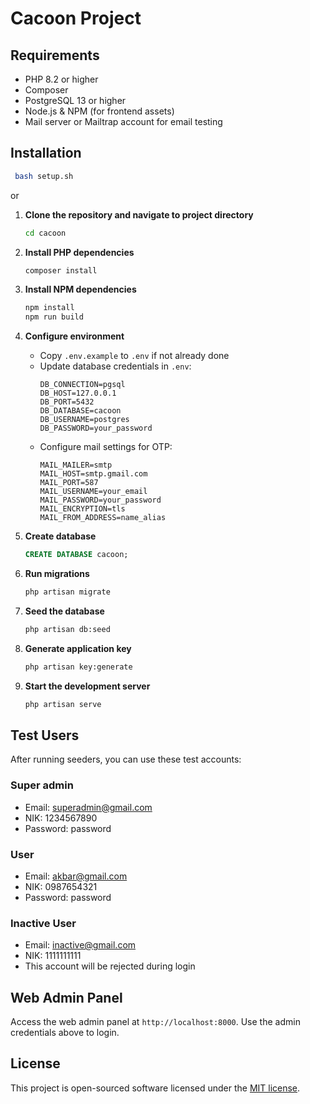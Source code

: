 # Cacoon Project

## Requirements

- PHP 8.2 or higher
- Composer
- PostgreSQL 13 or higher
- Node.js & NPM (for frontend assets)
- Mail server or Mailtrap account for email testing

## Installation

   ```bash
    bash setup.sh
   ```
   
   or


1. **Clone the repository and navigate to project directory**
   ```bash
   cd cacoon
   ```

2. **Install PHP dependencies**
   ```bash
   composer install
   ```

3. **Install NPM dependencies**
   ```bash
   npm install
   npm run build
   ```

4. **Configure environment**
   - Copy `.env.example` to `.env` if not already done
   - Update database credentials in `.env`:
     ```
     DB_CONNECTION=pgsql
     DB_HOST=127.0.0.1
     DB_PORT=5432
     DB_DATABASE=cacoon
     DB_USERNAME=postgres
     DB_PASSWORD=your_password
     ```
   - Configure mail settings for OTP:
     ```
     MAIL_MAILER=smtp
     MAIL_HOST=smtp.gmail.com
     MAIL_PORT=587
     MAIL_USERNAME=your_email
     MAIL_PASSWORD=your_password
     MAIL_ENCRYPTION=tls
     MAIL_FROM_ADDRESS=name_alias
     ```

5. **Create database**
   ```sql
   CREATE DATABASE cacoon;
   ```

6. **Run migrations**
   ```bash
   php artisan migrate
   ```

7. **Seed the database**
   ```bash
   php artisan db:seed
   ```

8. **Generate application key**
   ```bash
   php artisan key:generate
   ```

9. **Start the development server**
   ```bash
   php artisan serve
   ```

## Test Users

After running seeders, you can use these test accounts:

### Super admin
- Email: superadmin@gmail.com
- NIK: 1234567890
- Password: password

### User
- Email: akbar@gmail.com
- NIK: 0987654321
- Password: password

### Inactive User
- Email: inactive@gmail.com
- NIK: 1111111111
- This account will be rejected during login

## Web Admin Panel

Access the web admin panel at `http://localhost:8000`. Use the admin credentials above to login.

## License

This project is open-sourced software licensed under the [MIT license](https://opensource.org/licenses/MIT).
